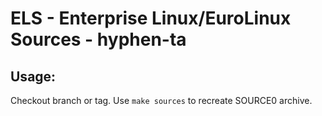 # ELS - Enterprise Linux/EuroLinux Sources - hyphen-ta
 
## Usage:
  Checkout branch or tag. Use `make sources` to recreate  SOURCE0 archive.
